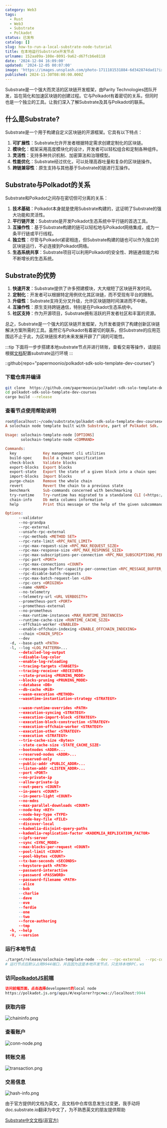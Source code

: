 ```yaml
---
category: Web3
tags:
  - Rust
  - Web3
  - Substrate
  - Polkadot
status: 已发布
catalog: []
slug: how-to-run-a-local-substrate-node-tutorial
title: 在本地运行Substrate开发节点
urlname: 152aa09a-108e-8091-9a62-d67fcb6e8118
date: '2024-12-04 16:09:00'
updated: '2024-12-05 00:07:00'
image: 'https://images.unsplash.com/photo-1711181531884-6d342874dad1?ixlib=rb-4.0.3&q=85&fm=jpg&crop=entropy&cs=srgb'
published: 2024-11-30T08:00:00.000Z
---
```


Substrate是一个强大而灵活的区块链开发框架，由Parity Technologies团队开发，旨在简化和加速区块链的创建过程。它与Polkadot有着密切的关系，但同时也是一个独立的工具。让我们深入了解Substrate及其与Polkadot的联系。


## 什么是Substrate?


Substrate是一个用于构建自定义区块链的开源框架。它具有以下特点：

1. **可扩展性**：Substrate允许开发者根据特定需求创建定制化的区块链。
2. **模块化**：框架采用高度模块化的设计，开发者可以轻松组合和定制各种组件。
3. **灵活性**：支持多种共识机制、加密算法和治理模型。
4. **性能优化**：Substrate经过优化，可以处理高吞吐量和复杂的区块链操作。
5. **跨链兼容性**：原生支持与其他基于Substrate的链进行互操作。

## Substrate与Polkadot的关系


Substrate和Polkadot之间存在密切但可分离的关系：

1. **技术基础**：Polkadot本身就是使用Substrate构建的，这证明了Substrate的强大功能和灵活性。
2. **平行链开发**：Substrate是开发Polkadot生态系统中平行链的首选工具。
3. **互操作性**：基于Substrate构建的链可以轻松地与Polkadot网络集成，成为一条平行链或平行线程。
4. **独立性**：尽管与Polkadot紧密相连，但Substrate构建的链也可以作为独立的区块链运行，不必连接到Polkadot网络。
5. **生态系统共享**：Substrate项目可以利用Polkadot的安全性、跨链通信能力和不断增长的生态系统。

## Substrate的优势

1. **快速开发**：Substrate提供了许多预建模块，大大缩短了区块链开发时间。
2. **定制化**：开发者可以根据特定用例优化其区块链，而不受现有平台的限制。
3. **升级性**：Substrate支持无分叉升级，允许区块链随时间演进而不中断。
4. **互操作性**：原生支持跨链通信，特别是在Polkadot生态系统中。
5. **社区支持**：作为开源项目，Substrate拥有活跃的开发者社区和丰富的资源。

总之，Substrate是一个强大的区块链开发框架，为开发者提供了构建创新区块链解决方案所需的工具。虽然它与Polkadot有着密切的联系，但Substrate的应用范围远不止于此，为区块链技术的未来发展开辟了广阔的可能性。


:::tip
下面将一步步搭建本地substrate节点并进行转账，查看交易等操作，请提前根据[文档](https://substrate-docs.pages.dev/en/install/macos/?mode=light)配置substrate运行环境
:::


::github{repo="papermoonio/polkadot-sdk-solo-template-dev-courses"}


### 下载仓库并编译


```bash
git clone  https://github.com/papermoonio/polkadot-sdk-solo-template-dev-courses 
cd polkadot-sdk-solo-template-dev-courses
cargo build --release
```


### 查看节点使用帮助说明


```prolog
root@localhost:~/code/substrate/polkadot-sdk-solo-template-dev-courses# ./target/release/solochain-template-node -h
A solochain node template built with Substrate, part of Polkadot Sdk.

Usage: solochain-template-node [OPTIONS]
       solochain-template-node <COMMAND>

Commands:
  key            Key management cli utilities
  build-spec     Build a chain specification
  check-block    Validate blocks
  export-blocks  Export blocks
  export-state   Export the state of a given block into a chain spec
  import-blocks  Import blocks
  purge-chain    Remove the whole chain
  revert         Revert the chain to a previous state
  benchmark      Sub-commands concerned with benchmarking
  try-runtime    Try-runtime has migrated to a standalone CLI (<https://github.com/paritytech/try-runtime-cli>). The subcommand exists as a stub and deprecation notice. It will be removed entirely some time after January 2024
  chain-info     Db meta columns information
  help           Print this message or the help of the given subcommand(s)

Options:
      --validator                                                                                Enable validator mode
      --no-grandpa                                                                               Disable GRANDPA
      --rpc-external                                                                             Listen to all RPC interfaces (default: local)
      --unsafe-rpc-external                                                                      Listen to all RPC interfaces
      --rpc-methods <METHOD SET>                                                                 RPC methods to expose. [default: auto] [possible values: auto, safe, unsafe]
      --rpc-rate-limit <RPC_RATE_LIMIT>                                                          RPC rate limiting (calls/minute) for each connection
      --rpc-max-request-size <RPC_MAX_REQUEST_SIZE>                                              Set the maximum RPC request payload size for both HTTP and WS in megabytes [default: 15]
      --rpc-max-response-size <RPC_MAX_RESPONSE_SIZE>                                            Set the maximum RPC response payload size for both HTTP and WS in megabytes [default: 15]
      --rpc-max-subscriptions-per-connection <RPC_MAX_SUBSCRIPTIONS_PER_CONNECTION>              Set the maximum concurrent subscriptions per connection [default: 1024]
      --rpc-port <PORT>                                                                          Specify JSON-RPC server TCP port
      --rpc-max-connections <COUNT>                                                              Maximum number of RPC server connections [default: 100]
      --rpc-message-buffer-capacity-per-connection <RPC_MESSAGE_BUFFER_CAPACITY_PER_CONNECTION>  The number of messages the RPC server is allowed to keep in memory [default: 64]
      --rpc-disable-batch-requests                                                               Disable RPC batch requests
      --rpc-max-batch-request-len <LEN>                                                          Limit the max length per RPC batch request
      --rpc-cors <ORIGINS>                                                                       Specify browser *origins* allowed to access the HTTP & WS RPC servers
      --name <NAME>                                                                              The human-readable name for this node
      --no-telemetry                                                                             Disable connecting to the Substrate telemetry server
      --telemetry-url <URL VERBOSITY>                                                            The URL of the telemetry server to connect to
      --prometheus-port <PORT>                                                                   Specify Prometheus exporter TCP Port
      --prometheus-external                                                                      Expose Prometheus exporter on all interfaces
      --no-prometheus                                                                            Do not expose a Prometheus exporter endpoint
      --max-runtime-instances <MAX_RUNTIME_INSTANCES>                                            The size of the instances cache for each runtime [max: 32] [default: 8]
      --runtime-cache-size <RUNTIME_CACHE_SIZE>                                                  Maximum number of different runtimes that can be cached [default: 2]
      --offchain-worker <ENABLED>                                                                Execute offchain workers on every block [default: when-authority] [possible values: always, never, when-authority]
      --enable-offchain-indexing <ENABLE_OFFCHAIN_INDEXING>                                      Enable offchain indexing API [default: false] [possible values: true, false]
      --chain <CHAIN_SPEC>                                                                       Specify the chain specification
      --dev                                                                                      Specify the development chain
  -d, --base-path <PATH>                                                                         Specify custom base path
  -l, --log <LOG_PATTERN>...                                                                     Sets a custom logging filter (syntax: `<target>=<level>`)
      --detailed-log-output                                                                      Enable detailed log output
      --disable-log-color                                                                        Disable log color output
      --enable-log-reloading                                                                     Enable feature to dynamically update and reload the log filter
      --tracing-targets <TARGETS>                                                                Sets a custom profiling filter
      --tracing-receiver <RECEIVER>                                                              Receiver to process tracing messages [default: log] [possible values: log]
      --state-pruning <PRUNING_MODE>                                                             Specify the state pruning mode
      --blocks-pruning <PRUNING_MODE>                                                            Specify the blocks pruning mode [default: archive-canonical]
      --database <DB>                                                                            Select database backend to use [possible values: rocksdb, paritydb, auto, paritydb-experimental]
      --db-cache <MiB>                                                                           Limit the memory the database cache can use
      --wasm-execution <METHOD>                                                                  Method for executing Wasm runtime code [default: compiled] [possible values: interpreted-i-know-what-i-do, compiled]
      --wasmtime-instantiation-strategy <STRATEGY>                                               The WASM instantiation method to use [default: pooling-copy-on-write] [possible values: pooling-copy-on-write, recreate-instance-copy-on-write, pooling,
                                                                                                 recreate-instance]
      --wasm-runtime-overrides <PATH>                                                            Specify the path where local WASM runtimes are stored
      --execution-syncing <STRATEGY>                                                             Runtime execution strategy for importing blocks during initial sync [possible values: native, wasm, both, native-else-wasm]
      --execution-import-block <STRATEGY>                                                        Runtime execution strategy for general block import (including locally authored blocks) [possible values: native, wasm, both, native-else-wasm]
      --execution-block-construction <STRATEGY>                                                  Runtime execution strategy for constructing blocks [possible values: native, wasm, both, native-else-wasm]
      --execution-offchain-worker <STRATEGY>                                                     Runtime execution strategy for offchain workers [possible values: native, wasm, both, native-else-wasm]
      --execution-other <STRATEGY>                                                               Runtime execution strategy when not syncing, importing or constructing blocks [possible values: native, wasm, both, native-else-wasm]
      --execution <STRATEGY>                                                                     The execution strategy that should be used by all execution contexts [possible values: native, wasm, both, native-else-wasm]
      --trie-cache-size <Bytes>                                                                  Specify the state cache size [default: 67108864]
      --state-cache-size <STATE_CACHE_SIZE>                                                      DEPRECATED: switch to `--trie-cache-size`
      --bootnodes <ADDR>...                                                                      Specify a list of bootnodes
      --reserved-nodes <ADDR>...                                                                 Specify a list of reserved node addresses
      --reserved-only                                                                            Whether to only synchronize the chain with reserved nodes
      --public-addr <PUBLIC_ADDR>...                                                             Public address that other nodes will use to connect to this node
      --listen-addr <LISTEN_ADDR>...                                                             Listen on this multiaddress
      --port <PORT>                                                                              Specify p2p protocol TCP port
      --no-private-ip                                                                            Always forbid connecting to private IPv4/IPv6 addresses
      --allow-private-ip                                                                         Always accept connecting to private IPv4/IPv6 addresses
      --out-peers <COUNT>                                                                        Number of outgoing connections we're trying to maintain [default: 8]
      --in-peers <COUNT>                                                                         Maximum number of inbound full nodes peers [default: 32]
      --in-peers-light <COUNT>                                                                   Maximum number of inbound light nodes peers [default: 100]
      --no-mdns                                                                                  Disable mDNS discovery (default: true)
      --max-parallel-downloads <COUNT>                                                           Maximum number of peers from which to ask for the same blocks in parallel [default: 5]
      --node-key <KEY>                                                                           Secret key to use for p2p networking
      --node-key-type <TYPE>                                                                     Crypto primitive to use for p2p networking [default: ed25519] [possible values: ed25519]
      --node-key-file <FILE>                                                                     File from which to read the node's secret key to use for p2p networking
      --discover-local                                                                           Enable peer discovery on local networks
      --kademlia-disjoint-query-paths                                                            Require iterative Kademlia DHT queries to use disjoint paths
      --kademlia-replication-factor <KADEMLIA_REPLICATION_FACTOR>                                Kademlia replication factor [default: 20]
      --ipfs-server                                                                              Join the IPFS network and serve transactions over bitswap protocol
      --sync <SYNC_MODE>                                                                         Blockchain syncing mode. [default: full] [possible values: full, fast, fast-unsafe, warp]
      --max-blocks-per-request <COUNT>                                                           Maximum number of blocks per request [default: 64]
      --pool-limit <COUNT>                                                                       Maximum number of transactions in the transaction pool [default: 8192]
      --pool-kbytes <COUNT>                                                                      Maximum number of kilobytes of all transactions stored in the pool [default: 20480]
      --tx-ban-seconds <SECONDS>                                                                 How long a transaction is banned for
      --keystore-path <PATH>                                                                     Specify custom keystore path
      --password-interactive                                                                     Use interactive shell for entering the password used by the keystore
      --password <PASSWORD>                                                                      Password used by the keystore
      --password-filename <PATH>                                                                 File that contains the password used by the keystore
      --alice                                                                                    Shortcut for `--name Alice --validator`
      --bob                                                                                      Shortcut for `--name Bob --validator`
      --charlie                                                                                  Shortcut for `--name Charlie --validator`
      --dave                                                                                     Shortcut for `--name Dave --validator`
      --eve                                                                                      Shortcut for `--name Eve --validator`
      --ferdie                                                                                   Shortcut for `--name Ferdie --validator`
      --one                                                                                      Shortcut for `--name One --validator`
      --two                                                                                      Shortcut for `--name Two --validator`
      --force-authoring                                                                          Enable authoring even when offline
      --tmp                                                                                      Run a temporary node
  -h, --help                                                                                     Print help (see more with '--help')
  -V, --version                                                                                  Print version
```


### 运行本地节点


```bash
./target/release/solochain-template-node --dev --rpc-external  --rpc-cors all
# 运行节点后默认占用9944端口，并且因为这是本地开发节点，只支持本地RPC，ws
```


### 访问[polkadotJS前端](https://polkadot.js.org/apps/#/explorer?rpc=ws://localhost:9944)


```prolog
访问前端页面，点击选择development的local node
https://polkadot.js.org/apps/#/explorer?rpc=ws://localhost:9944
```


### 获取内容


![chaininfo.png](https://prod-files-secure.s3.us-west-2.amazonaws.com/5d24fe63-e567-4804-86f9-9fdc62e13082/89be5adf-5619-4306-be75-45b425e3c446/chaininfo.png?X-Amz-Algorithm=AWS4-HMAC-SHA256&X-Amz-Content-Sha256=UNSIGNED-PAYLOAD&X-Amz-Credential=ASIAZI2LB466QFOUCQVP%2F20250320%2Fus-west-2%2Fs3%2Faws4_request&X-Amz-Date=20250320T053747Z&X-Amz-Expires=3600&X-Amz-Security-Token=IQoJb3JpZ2luX2VjEC0aCXVzLXdlc3QtMiJHMEUCIHyMZhJXBQi%2FYHF0kvyGc7yGqvZb%2Fzy6%2Bibq8x%2BxhqSSAiEAzzZb3rqLfZxeQ97nafhWd4ouSas3pJW3kjksvp3mW3cqiAQIhv%2F%2F%2F%2F%2F%2F%2F%2F%2F%2FARAAGgw2Mzc0MjMxODM4MDUiDPZpeukiqJSXhNsFEircAzIc0%2BC0w496190jmVkN0Jmw%2BcKvFdw8681NDNGcZg7ohJCeGSymgaux2Id7rNQN%2B4eFBzNP4pbkdH78kNxrOusdCHNPY09ul2XbKulKILIaoslFXWkMHrDRYaDco7i%2Bzodq1j8hlWg%2FgQtGfR%2Bjer5b4b0aT4pmowoAY8svzXYXtLYxBWIT0xWL0Z2GbMuJLVz9Fgrb6vFhHQ7BOdpa3pS3tW9N6L1uv9LUQrPtXRQWkXbHrfl74ONUGMO3wtw5I0oZdR%2FwiyrggPJe4lE6%2FYgpuB7fIz%2BCDGPVrqC%2Fvlr%2FiNuGOH0bjzlxgHH%2Bq1RgSa7MVn78hCKp36hHCS5D0qY6X3Yg1SWCOi7ebPoTW5zdW2zSUI9jC8pEsmeEQv2QVD15PyEwe0vURus6Csm746%2FAhhZSk9QUJMH45PTBxxTAKTNKh%2FuPXijCo0IHeq965NGE2sTnSU7JQEBop5mLLougf%2F7%2FiCfPgPSdOK5I%2BINVVWPMRtdpAM%2Fh8MtZZFELsClF%2FsAdJSEHF1uirot9yIl1J7f%2FtZKSVPdyviCzvC3fKra0B%2BarvR%2BQmREo9IaOieWHUgCY9X3j7QyMC273D95X26%2FnIWboo56VBEfwi8Pj4NvIJvLqCom%2BNoQuMNvF7r4GOqUBvWFASXWRh5dxOxQJdOfUItpRNT8Hv0oLIKEJCE3egaq%2FxFAwjjTWn7iGfnqUl4fk2fzD%2BviGYYCOwezKhYfdN5SoSgvnALufj6d4Z1Xys2SyRlxJWvmhbjZfhtzh7oXr8GGaqQvvJJ3zncpH505BWezA2IB79C5x6RrKojM%2BTDIX3yNEcKONwa7oeYAn7ymfaQ8xSQvUQZHp0UZg3z7MJaznNP%2FH&X-Amz-Signature=3c305446bec48b3e2faa8103f8701faf6090fcfeeeb893b29ee9cdfc1212ec2f&X-Amz-SignedHeaders=host&x-id=GetObject)


### 查看账户


![conn-node.png](https://prod-files-secure.s3.us-west-2.amazonaws.com/5d24fe63-e567-4804-86f9-9fdc62e13082/05964f92-c6d8-42d1-b4a1-b3a852295683/conn-node.png?X-Amz-Algorithm=AWS4-HMAC-SHA256&X-Amz-Content-Sha256=UNSIGNED-PAYLOAD&X-Amz-Credential=ASIAZI2LB466QFOUCQVP%2F20250320%2Fus-west-2%2Fs3%2Faws4_request&X-Amz-Date=20250320T053747Z&X-Amz-Expires=3600&X-Amz-Security-Token=IQoJb3JpZ2luX2VjEC0aCXVzLXdlc3QtMiJHMEUCIHyMZhJXBQi%2FYHF0kvyGc7yGqvZb%2Fzy6%2Bibq8x%2BxhqSSAiEAzzZb3rqLfZxeQ97nafhWd4ouSas3pJW3kjksvp3mW3cqiAQIhv%2F%2F%2F%2F%2F%2F%2F%2F%2F%2FARAAGgw2Mzc0MjMxODM4MDUiDPZpeukiqJSXhNsFEircAzIc0%2BC0w496190jmVkN0Jmw%2BcKvFdw8681NDNGcZg7ohJCeGSymgaux2Id7rNQN%2B4eFBzNP4pbkdH78kNxrOusdCHNPY09ul2XbKulKILIaoslFXWkMHrDRYaDco7i%2Bzodq1j8hlWg%2FgQtGfR%2Bjer5b4b0aT4pmowoAY8svzXYXtLYxBWIT0xWL0Z2GbMuJLVz9Fgrb6vFhHQ7BOdpa3pS3tW9N6L1uv9LUQrPtXRQWkXbHrfl74ONUGMO3wtw5I0oZdR%2FwiyrggPJe4lE6%2FYgpuB7fIz%2BCDGPVrqC%2Fvlr%2FiNuGOH0bjzlxgHH%2Bq1RgSa7MVn78hCKp36hHCS5D0qY6X3Yg1SWCOi7ebPoTW5zdW2zSUI9jC8pEsmeEQv2QVD15PyEwe0vURus6Csm746%2FAhhZSk9QUJMH45PTBxxTAKTNKh%2FuPXijCo0IHeq965NGE2sTnSU7JQEBop5mLLougf%2F7%2FiCfPgPSdOK5I%2BINVVWPMRtdpAM%2Fh8MtZZFELsClF%2FsAdJSEHF1uirot9yIl1J7f%2FtZKSVPdyviCzvC3fKra0B%2BarvR%2BQmREo9IaOieWHUgCY9X3j7QyMC273D95X26%2FnIWboo56VBEfwi8Pj4NvIJvLqCom%2BNoQuMNvF7r4GOqUBvWFASXWRh5dxOxQJdOfUItpRNT8Hv0oLIKEJCE3egaq%2FxFAwjjTWn7iGfnqUl4fk2fzD%2BviGYYCOwezKhYfdN5SoSgvnALufj6d4Z1Xys2SyRlxJWvmhbjZfhtzh7oXr8GGaqQvvJJ3zncpH505BWezA2IB79C5x6RrKojM%2BTDIX3yNEcKONwa7oeYAn7ymfaQ8xSQvUQZHp0UZg3z7MJaznNP%2FH&X-Amz-Signature=c064ba2fbd40420803c1b313d8320c2da4e4f6021a57dbb6894c5a8e7c741540&X-Amz-SignedHeaders=host&x-id=GetObject)


### 转账交易


![transaction.png](https://prod-files-secure.s3.us-west-2.amazonaws.com/5d24fe63-e567-4804-86f9-9fdc62e13082/65593d3b-9b56-4fbe-a383-1447c903127f/transaction.png?X-Amz-Algorithm=AWS4-HMAC-SHA256&X-Amz-Content-Sha256=UNSIGNED-PAYLOAD&X-Amz-Credential=ASIAZI2LB466QFOUCQVP%2F20250320%2Fus-west-2%2Fs3%2Faws4_request&X-Amz-Date=20250320T053747Z&X-Amz-Expires=3600&X-Amz-Security-Token=IQoJb3JpZ2luX2VjEC0aCXVzLXdlc3QtMiJHMEUCIHyMZhJXBQi%2FYHF0kvyGc7yGqvZb%2Fzy6%2Bibq8x%2BxhqSSAiEAzzZb3rqLfZxeQ97nafhWd4ouSas3pJW3kjksvp3mW3cqiAQIhv%2F%2F%2F%2F%2F%2F%2F%2F%2F%2FARAAGgw2Mzc0MjMxODM4MDUiDPZpeukiqJSXhNsFEircAzIc0%2BC0w496190jmVkN0Jmw%2BcKvFdw8681NDNGcZg7ohJCeGSymgaux2Id7rNQN%2B4eFBzNP4pbkdH78kNxrOusdCHNPY09ul2XbKulKILIaoslFXWkMHrDRYaDco7i%2Bzodq1j8hlWg%2FgQtGfR%2Bjer5b4b0aT4pmowoAY8svzXYXtLYxBWIT0xWL0Z2GbMuJLVz9Fgrb6vFhHQ7BOdpa3pS3tW9N6L1uv9LUQrPtXRQWkXbHrfl74ONUGMO3wtw5I0oZdR%2FwiyrggPJe4lE6%2FYgpuB7fIz%2BCDGPVrqC%2Fvlr%2FiNuGOH0bjzlxgHH%2Bq1RgSa7MVn78hCKp36hHCS5D0qY6X3Yg1SWCOi7ebPoTW5zdW2zSUI9jC8pEsmeEQv2QVD15PyEwe0vURus6Csm746%2FAhhZSk9QUJMH45PTBxxTAKTNKh%2FuPXijCo0IHeq965NGE2sTnSU7JQEBop5mLLougf%2F7%2FiCfPgPSdOK5I%2BINVVWPMRtdpAM%2Fh8MtZZFELsClF%2FsAdJSEHF1uirot9yIl1J7f%2FtZKSVPdyviCzvC3fKra0B%2BarvR%2BQmREo9IaOieWHUgCY9X3j7QyMC273D95X26%2FnIWboo56VBEfwi8Pj4NvIJvLqCom%2BNoQuMNvF7r4GOqUBvWFASXWRh5dxOxQJdOfUItpRNT8Hv0oLIKEJCE3egaq%2FxFAwjjTWn7iGfnqUl4fk2fzD%2BviGYYCOwezKhYfdN5SoSgvnALufj6d4Z1Xys2SyRlxJWvmhbjZfhtzh7oXr8GGaqQvvJJ3zncpH505BWezA2IB79C5x6RrKojM%2BTDIX3yNEcKONwa7oeYAn7ymfaQ8xSQvUQZHp0UZg3z7MJaznNP%2FH&X-Amz-Signature=9a0f8799c2581d632573d283e4c6531e2fa03b1678eafdaf52e76d0a29d415b7&X-Amz-SignedHeaders=host&x-id=GetObject)


### 交易信息


![hash-info.png](https://prod-files-secure.s3.us-west-2.amazonaws.com/5d24fe63-e567-4804-86f9-9fdc62e13082/7b9b0ba8-edf2-4998-9e9d-9cde7a64aa23/hash-info.png?X-Amz-Algorithm=AWS4-HMAC-SHA256&X-Amz-Content-Sha256=UNSIGNED-PAYLOAD&X-Amz-Credential=ASIAZI2LB466QFOUCQVP%2F20250320%2Fus-west-2%2Fs3%2Faws4_request&X-Amz-Date=20250320T053747Z&X-Amz-Expires=3600&X-Amz-Security-Token=IQoJb3JpZ2luX2VjEC0aCXVzLXdlc3QtMiJHMEUCIHyMZhJXBQi%2FYHF0kvyGc7yGqvZb%2Fzy6%2Bibq8x%2BxhqSSAiEAzzZb3rqLfZxeQ97nafhWd4ouSas3pJW3kjksvp3mW3cqiAQIhv%2F%2F%2F%2F%2F%2F%2F%2F%2F%2FARAAGgw2Mzc0MjMxODM4MDUiDPZpeukiqJSXhNsFEircAzIc0%2BC0w496190jmVkN0Jmw%2BcKvFdw8681NDNGcZg7ohJCeGSymgaux2Id7rNQN%2B4eFBzNP4pbkdH78kNxrOusdCHNPY09ul2XbKulKILIaoslFXWkMHrDRYaDco7i%2Bzodq1j8hlWg%2FgQtGfR%2Bjer5b4b0aT4pmowoAY8svzXYXtLYxBWIT0xWL0Z2GbMuJLVz9Fgrb6vFhHQ7BOdpa3pS3tW9N6L1uv9LUQrPtXRQWkXbHrfl74ONUGMO3wtw5I0oZdR%2FwiyrggPJe4lE6%2FYgpuB7fIz%2BCDGPVrqC%2Fvlr%2FiNuGOH0bjzlxgHH%2Bq1RgSa7MVn78hCKp36hHCS5D0qY6X3Yg1SWCOi7ebPoTW5zdW2zSUI9jC8pEsmeEQv2QVD15PyEwe0vURus6Csm746%2FAhhZSk9QUJMH45PTBxxTAKTNKh%2FuPXijCo0IHeq965NGE2sTnSU7JQEBop5mLLougf%2F7%2FiCfPgPSdOK5I%2BINVVWPMRtdpAM%2Fh8MtZZFELsClF%2FsAdJSEHF1uirot9yIl1J7f%2FtZKSVPdyviCzvC3fKra0B%2BarvR%2BQmREo9IaOieWHUgCY9X3j7QyMC273D95X26%2FnIWboo56VBEfwi8Pj4NvIJvLqCom%2BNoQuMNvF7r4GOqUBvWFASXWRh5dxOxQJdOfUItpRNT8Hv0oLIKEJCE3egaq%2FxFAwjjTWn7iGfnqUl4fk2fzD%2BviGYYCOwezKhYfdN5SoSgvnALufj6d4Z1Xys2SyRlxJWvmhbjZfhtzh7oXr8GGaqQvvJJ3zncpH505BWezA2IB79C5x6RrKojM%2BTDIX3yNEcKONwa7oeYAn7ymfaQ8xSQvUQZHp0UZg3z7MJaznNP%2FH&X-Amz-Signature=33b925cd958fae4f7f7fc0a80d151f7a56680311b2f2819cac626b6a0db24db5&X-Amz-SignedHeaders=host&x-id=GetObject)


由于官方提供的文档为英文，且文档中仓库信息发生过变更，我手动将doc.substrate.io翻译为中文了，为不熟悉英文的朋友提供帮助


[ Substrate中文文档(非官方)](https://substrate-docs.pages.dev/en/tutorials/build-a-blockchain/?mode=light)

